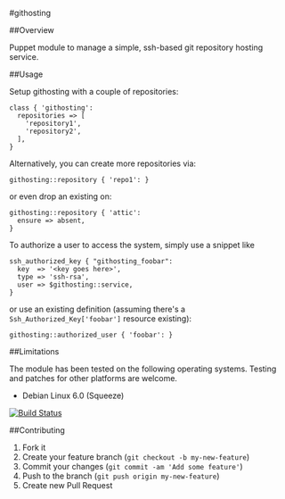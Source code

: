 #githosting

##Overview

Puppet module to manage a simple, ssh-based git repository hosting service.

##Usage

Setup githosting with a couple of repositories:

```
class { 'githosting':
  repositories => [
    'repository1',
    'repository2',
  ],
}
```

Alternatively, you can create more repositories via:

```
githosting::repository { 'repo1': }
```

or even drop an existing on:

```
githosting::repository { 'attic':
  ensure => absent,
}
```

To authorize a user to access the system, simply use a snippet like

```
ssh_authorized_key { "githosting_foobar":
  key  => '<key goes here>',
  type => 'ssh-rsa',
  user => $githosting::service,
}
```

or use an existing definition (assuming there's a `Ssh_Authorized_Key['foobar']` resource existing):

```
githosting::authorized_user { 'foobar': }
```

##Limitations

The module has been tested on the following operating systems. Testing and patches for other platforms are welcome.

* Debian Linux 6.0 (Squeeze)

[![Build Status](https://travis-ci.org/tohuwabohu/tohuwabohu-githosting.png?branch=master)](https://travis-ci.org/tohuwabohu/tohuwabohu-githosting)

##Contributing

1. Fork it
2. Create your feature branch (`git checkout -b my-new-feature`)
3. Commit your changes (`git commit -am 'Add some feature'`)
4. Push to the branch (`git push origin my-new-feature`)
5. Create new Pull Request
